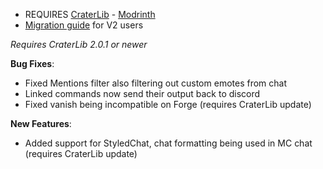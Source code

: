 - REQUIRES [CraterLib](https://www.curseforge.com/minecraft/mc-mods/craterlib) - [Modrinth](https://modrinth.com/mod/craterlib)
- [Migration guide](https://sdlink.fdd-docs.com/migration/) for V2 users


*Requires CraterLib 2.0.1 or newer*


**Bug Fixes**:

* Fixed Mentions filter also filtering out custom emotes from chat
* Linked commands now send their output back to discord
* Fixed vanish being incompatible on Forge (requires CraterLib update)


**New Features**:

* Added support for StyledChat, chat formatting being used in MC chat (requires CraterLib update)

